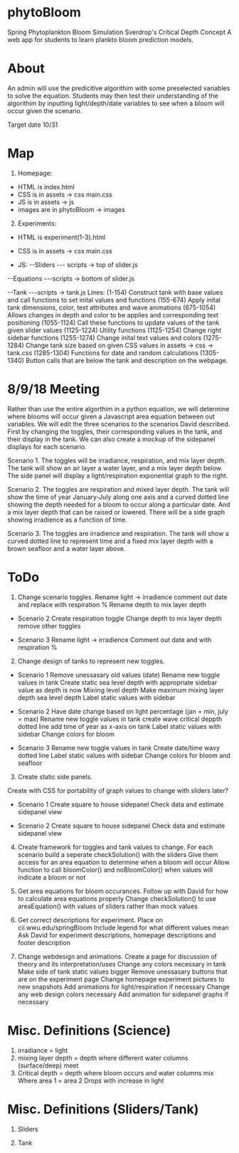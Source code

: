 # phytoBloom
Spring Phytoplankton Bloom Simulation
Sverdrop's Critical Depth Concept
A web app for students to learn plankto bloom prediction models.

# About
An admin will use the predicitive algorithim with some preselected variables to solve the equation. Students may then test their understanding of the algorithim by inputting light/depth/date variables to see when a bloom will occur given the scenario.

Target date 10/31

# Map
1. Homepage:

- HTML is index.html
- CSS is in assets -> css main.css
- JS is in assets -> js
- images are in phytoBloom -> images

2. Experiments:

- HTML is experiment(1-3).html
- CSS is in assets -> css main.css

- JS:
--Sliders
--- scripts -> top of slider.js

--Equations
---scripts -> bottom of slider.js

--Tank
---scripts -> tank.js
	Lines:
	(1-154) Construct tank with base values and call functions to set inital values and functions
	(155-674) Apply inital tank dimensions, color, text attributes and wave animations
	(675-1054) Allows changes in depth and color to be applies and corresponding text positioning
	(1055-1124) Call these functions to update values of the tank given slider values
	(1125-1224) Utility functions
	(1125-1254) Change right sidebar functions
	(1255-1274) Change inital text values and colors
	(1275-1284) Change tank size based on given  CSS values in assets -> css -> tank.css
	(1285-1304) Functions for date and random calculations
	(1305-1340) Button calls that are below the tank and description on the webpage.

# 8/9/18 Meeting
Rather than use the entire algorthim in a python equation, we will determine where blooms will occur given a Javascript area equation between out variables. We will edit the three scenarios to the scenarios David described. First by changing the toggles, their corresponding values in the tank, and their display in the tank. We can also create a mockup of the sidepanel displays for each scenario.

Scenario 1. The toggles will be irradiance, respiration, and mix layer depth. The tank will show an air layer a water layer, and a mix layer depth below. The side panel will display a light/respiration exponential graph to the right.

Scenario 2. The toggles are respiration and mixed layer depth. The tank will show the time of year January-July along one axis and a curved dotted line showing the depth needed for a bloom to occur along a particular date. And a mix layer depth that can be raised or lowered. There will be a side graph showing irradience as a function of time.

Scenario 3. The toggles are irradience and respiration. The tank will show a curved dotted line to represent time and a fixed mix layer depth with a brown seafloor and a water layer above.

# ToDo
1. Change scenario toggles.
	Rename light -> irradience
	comment out date and replace with respiration %
	Rename depth to mix layer depth

- Scenario 2
	Create respiration toggle
	Change depth to mix layer depth
	remove other toggles

- Scenario 3
	Rename light -> irradience
	Comment out date and with respiration %

2. Change design of tanks to represent new toggles.

- Scenario 1
	Remove unessasary old values (date)
	Rename new toggle values in tank
	Create static sea level depth with appropriate sidebar value as depth is now Mixiing level depth
	Make maximum mixing layer depth sea level depth
	Label static values with sidebar

- Scenario 2
	Have date change based on light percentage (jan = min, july = max)
	Rename new toggle values in tank
	create wave critical deppth dotted line
	add time of year as x-axis on tank
	Label static values with sidebar
	Change colors for bloom

- Scenario 3
	Rename new toggle values in tank
	Create date/time wavy dotted line
	Label static values with sidebar
	Change colors for bloom and seafloor

3. Create static side panels.

Create with CSS for portability of graph values to change with sliders later?

- Scenario 1
	Create square to house sidepanel
	Check data and estimate sidepanel view

- Scenario 2
	Create square to house sidepanel
	Check data and estimate sidepanel view

4. Create framework for toggles and tank values to change.
	For each scenario build a seperate checkSolution() with the sliders
	Give them access for an area equation to determine when a bloom will occur
	Allow function to call bloomColor() and noBloomColor() when values will indicate a bloom or not

5. Get area equations for bloom occurances.
	Follow up with David for how to calculate area equations properly
	Change checkSolution() to use areaEquation() with values of sliders rather than mock values

6. Get correct descriptions for experiment.
	Place on cii.wwu.edu/springBloom
	Include legend for what different values mean
	Ask David for experiment descriptions, homepage descriptions and footer description


7. Change webdesign and animations.
	Create a page for discussion of theory and its interpretation/uses
	Change any colors necessary in tank
	Make side of tank static values bigger
	Remove unessasary buttons that are on the experiment page
	Change homepage experiment pictures to new snapshots
	Add animations for light/respiration if necessary
	Change any web design colors necessary
	Add animation for sidepanel graphs if necessary
	

# Misc. Definitions (Science)
1. irradiance = light
2. mixing layer depth = depth where different water columns (surface/deep) meet
3. Critical depth = depth where bloom occurs and water columns mix
	Where area 1 = area 2
	Drops with increase in light

# Misc. Definitions (Sliders/Tank)

1. Sliders

2. Tank
